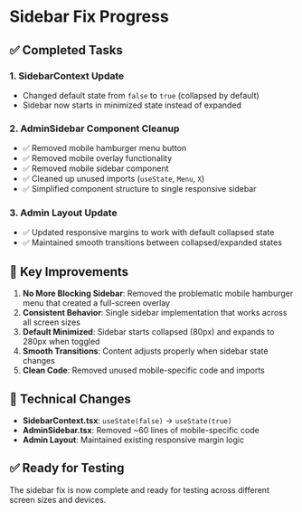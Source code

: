 # Sidebar Fix Progress

## ✅ Completed Tasks

### 1. **SidebarContext Update**
- Changed default state from `false` to `true` (collapsed by default)
- Sidebar now starts in minimized state instead of expanded

### 2. **AdminSidebar Component Cleanup**
- ✅ Removed mobile hamburger menu button
- ✅ Removed mobile overlay functionality
- ✅ Removed mobile sidebar component
- ✅ Cleaned up unused imports (`useState`, `Menu`, `X`)
- ✅ Simplified component structure to single responsive sidebar

### 3. **Admin Layout Update**
- ✅ Updated responsive margins to work with default collapsed state
- ✅ Maintained smooth transitions between collapsed/expanded states

## 🎯 Key Improvements

1. **No More Blocking Sidebar**: Removed the problematic mobile hamburger menu that created a full-screen overlay
2. **Consistent Behavior**: Single sidebar implementation that works across all screen sizes
3. **Default Minimized**: Sidebar starts collapsed (80px) and expands to 280px when toggled
4. **Smooth Transitions**: Content adjusts properly when sidebar state changes
5. **Clean Code**: Removed unused mobile-specific code and imports

## 🔧 Technical Changes

- **SidebarContext.tsx**: `useState(false)` → `useState(true)`
- **AdminSidebar.tsx**: Removed ~60 lines of mobile-specific code
- **Admin Layout**: Maintained existing responsive margin logic

## ✅ Ready for Testing

The sidebar fix is now complete and ready for testing across different screen sizes and devices.
